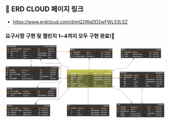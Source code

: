 ## 🔗 ERD CLOUD 페이지 링크
- https://www.erdcloud.com/d/mQ2WqDD2wFWL53LSZ

### 요구사항 구현 및 챌린지 1~4까지 모두 구현 완료!🌟

![상품에 대한 정보게시판과 판매게시판이 있는 사이트](<SellingCommunity_ERD.png>)